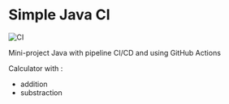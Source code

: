 # Simple Java CI

![CI](https://github.com/GaTcha-Sama/simple-java-ci/actions/workflows/ci.yml/badge.svg)

Mini-project Java with pipeline CI/CD and using GitHub Actions

Calculator with :
 - addition
 - substraction